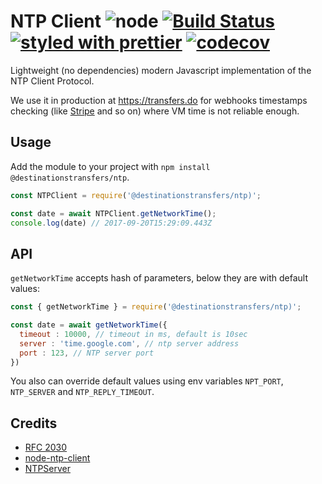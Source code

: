 # NTP Client ![node](https://img.shields.io/node/v/@destinationstransfers/ntp.svg) [![Build Status](https://dev.azure.com/destinationstransfers/ntp/_apis/build/status/destinationstransfers.ntp?branchName=master)](https://dev.azure.com/destinationstransfers/ntp/_build/latest?definitionId=5&branchName=master) [![styled with prettier](https://img.shields.io/badge/styled_with-prettier-ff69b4.svg)](https://github.com/prettier/prettier) [![codecov](https://codecov.io/gh/destinationstransfers/ntp/branch/master/graph/badge.svg)](https://codecov.io/gh/destinationstransfers/ntp)

Lightweight (no dependencies) modern Javascript implementation of the NTP Client Protocol.

We use it in production at <https://transfers.do> for webhooks timestamps checking (like [Stripe](https://stripe.com/docs/webhooks/signatures#replay-attacks) and so on) where VM time is not reliable enough.

## Usage

Add the module to your project with `npm install @destinationstransfers/ntp`.

```js
const NTPClient = require('@destinationstransfers/ntp)';

const date = await NTPClient.getNetworkTime();
console.log(date) // 2017-09-20T15:29:09.443Z
```

## API

`getNetworkTime` accepts hash of parameters, below they are with default values:

```js
const { getNetworkTime } = require('@destinationstransfers/ntp)';

const date = await getNetworkTime({
  timeout : 10000, // timeout in ms, default is 10sec
  server : 'time.google.com', // ntp server address
  port : 123, // NTP server port
})
```

You also can override default values using env variables `NPT_PORT`, `NTP_SERVER` and `NTP_REPLY_TIMEOUT`.

## Credits

- [RFC 2030](https://tools.ietf.org/html/rfc2030)
- [node-ntp-client](https://github.com/moonpyk/node-ntp-client)
- [NTPServer](https://github.com/Grassboy/NTPServer)
